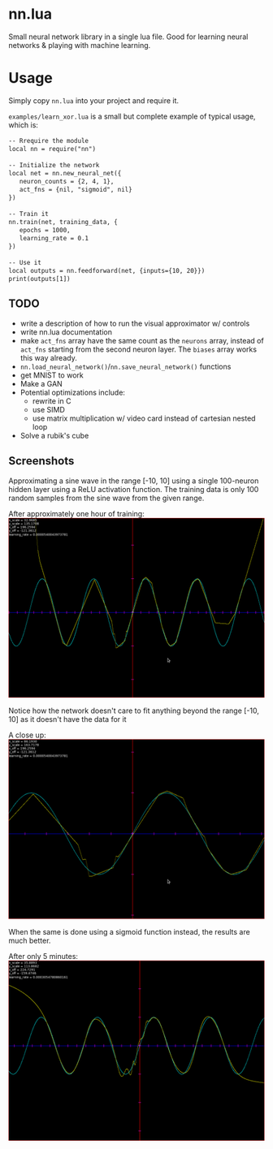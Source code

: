 # nn.lua
Small neural network library in a single lua file.
Good for learning neural networks & playing with machine learning.

# Usage
Simply copy `nn.lua` into your project and require it.

`examples/learn_xor.lua` is a small but complete example of typical usage, which is:
```
-- Rrequire the module
local nn = require("nn")

-- Initialize the network
local net = nn.new_neural_net({
   neuron_counts = {2, 4, 1},
   act_fns = {nil, "sigmoid", nil}
})

-- Train it
nn.train(net, training_data, {
   epochs = 1000,
   learning_rate = 0.1
})

-- Use it
local outputs = nn.feedforward(net, {inputs={10, 20}})
print(outputs[1])
```

## TODO
- write a description of how to run the visual approximator w/ controls
- write nn.lua documentation
- make `act_fns` array have the same count as the `neurons` array, instead of
  `act_fns` starting from the second neuron layer. The `biases` array works this
  way already.
- `nn.load_neural_network()`/`nn.save_neural_network()` functions
- get MNIST to work
- Make a GAN
- Potential optimizations include:
  - rewrite in C
  - use SIMD
  - use matrix multiplication w/ video card instead of cartesian nested loop
- Solve a rubik's cube

## Screenshots
Approximating a sine wave in the range [-10, 10] using a single 100-neuron
hidden layer using a ReLU activation function. The training data is only 100
random samples from the sine wave from the given range.

After approximately one hour of training:
![Sine wave after 1 hour of training](./screenshots/nn-screenshot-approx-sin-relu-1.png)

Notice how the network doesn't care to fit anything beyond the range [-10, 10]
as it doesn't have the data for it

A close up:
![Close up sine wave after 1 hour of training](./screenshots/nn-screenshot-approx-sin-relu-2.png)

When the same is done using a sigmoid function instead, the results are much
better.

After only 5 minutes:
![Sine wave after 3 minutes of training using sigmoid](./screenshots/nn-screenshot-approx-sin-sigmoid.png)
